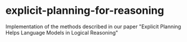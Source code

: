 # explicit-planning-for-reasoning
Implementation of the methods described in our paper "Explicit Planning Helps Language Models in Logical Reasoning"

